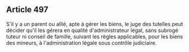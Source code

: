 Article 497
----
S'il y a un parent ou allié, apte à gérer les biens, le juge des tutelles peut
décider qu'il les gérera en qualité d'administrateur légal, sans subrogé tuteur
ni conseil de famille, suivant les règles applicables, pour les biens des
mineurs, à l'administration légale sous contrôle judiciaire.
